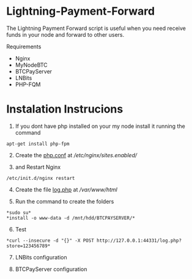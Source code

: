 # Lightning-Payment-Forward
The Lightning Payment Forward script is useful when you need receive funds in your node and forward to other users. 

Requirements 
 - Nginx
 - MyNodeBTC
 - BTCPayServer
 - LNBits
 - PHP-FQM

# Instalation Instrucions
1) If you dont have php installed on your my node install it running the command 

```
apt-get install php-fpm
```

2) Create the [php.conf](https://github.com/BitcoinBeachBR/LNBits-Payment-Forward/blob/main/fs/etc/nginx/sites.enabled/php.conf) at */etc/nginx/sites.enabled/*

3) and Restart Nginx
```
/etc/init.d/nginx restart
```

4) Create the file [log.php](https://github.com/BitcoinBeachBR/LNBits-Payment-Forward/blob/main/fs/var/www/html/log.php) at */var/www/html*

5) Run the command to create the folders
```
*sudo su*
*install -o www-data -d /mnt/hdd/BTCPAYSERVER/*
```

6) Test 
```
*curl --insecure -d "{}" -X POST http://127.0.0.1:44331/log.php?store=123456789*
```

7) LNBits configuration 

8) BTCPayServer configuration
